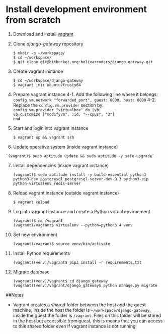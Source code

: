 # Install development environment from scratch
1. Download and install [vagrant](https://www.vagrantup.com/downloads.html)

2. Clone *django-gateway* repository

    `$ mkdir -p ~/workspace/`  
    `$ cd ~/workspace/`  
    `$ git clone git@bitbucket.org:bolivarcoders/django-gateway.git`

3. Create vagrant instance

    `$ cd ~/workspace/django-gateway`  
    `$ vagrant init ubuntu/trusty64`

4. Prepare vagrant instance
    4-1. Add the following line where it belongs:  
    `config.vm.network "forwarded_port", guest: 8000, host: 8000`
    4-2. Replace the `config.vm.provider` section by:  
    `config.vm.provider "virtualbox" do |vb|`  
    `vb.customize ["modifyvm", :id, "--cpus", "2"]`  
    `end`

5. Start and login into vagrant instance

    `$ vagrant up && vagrant ssh`

6.   Update operative system (inside vagrant instance)

    `(vagrant)$ sudo aptitude update && sudo aptitude -y safe-upgrade`

7.  Install dependencies (inside vagrant instance)

    `(vagrant)$ sudo aptitude install -y build-essential python3 python3-dev postgresql postgresql-server-dev-9.3 python3-pip python-virtualenv redis-server`

8. Reload vagrant instance (outside vagrant instance)

    `$ vagrant reload`

9. Log into vagrant instance and create a Python virtual environment

    `(vagrant)$ cd /vagrant`  
    `(vagrant)/vagrant$ virtualenv --python=python3.4 venv`

10. Set new environment

    `(vagrant)/vagrant$ source venv/bin/activate`

11. Install Python requirements

    `(vagrant)(venv)/vagrant$ pip3 install -r requirements.txt`

12. Migrate database

    `(vagrant)(venv)/vagrant$ cd django_gateway`  
    `(vagrant)(venv)/vagrant/django_gateway$ python manage.py migrate`

##Notes


* Vagrant creates a shared folder between the host and the guest machine, inside the host the folder is `~/workspace/django-gateway`, inside the guest the folder is `/vagrant`. Files on this folder will be stored in the host but accessible from guest, this is means that you can access to this shared folder even if vagrant instance is not running
